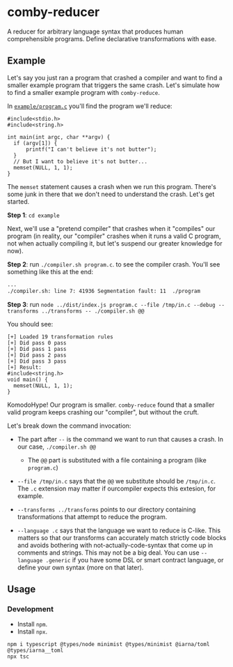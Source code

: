 # comby-reducer

A reducer for arbitrary language syntax that produces human comprehensible
programs. Define declarative transformations with ease.

## Example

Let's say you just ran a program that crashed a compiler and want to find a
smaller example program that triggers the same crash. Let's simulate how
to find a smaller example program with `comby-reduce`.

In [`example/program.c`](./example/program.c) you'll find the program we'll reduce:

```
#include<stdio.h>
#include<string.h>

int main(int argc, char **argv) {
  if (argv[1]) {
      printf("I can't believe it's not butter");
  }
  // But I want to believe it's not butter...
  memset(NULL, 1, 1);
}
```

The `memset` statement causes a crash when we run this program. There's some junk in there
that we don't need to understand the crash. Let's get started.

**Step 1**: `cd example` 

Next, we'll use a "pretend compiler" that crashes when it "compiles" our
program (in reality, our "compiler" crashes when it runs a valid C program, not
when actually compiling it, but let's suspend our greater knowledge for now).

**Step 2**: run `./compiler.sh program.c`. to see the compiler crash. You'll see something like this at the end:

```bash
...
./compiler.sh: line 7: 41936 Segmentation fault: 11  ./program
```

**Step 3**: run `node ../dist/index.js program.c --file /tmp/in.c --debug --transforms ../transforms -- ./compiler.sh @@`

You should see:

```
[+] Loaded 19 transformation rules
[+] Did pass 0 pass
[+] Did pass 1 pass
[+] Did pass 2 pass
[+] Did pass 3 pass
[+] Result:
#include<string.h>
void main() {
  memset(NULL, 1, 1);
}
```

KomodoHype! Our program is smaller. `comby-reduce` found  that a smaller
valid program keeps crashing our "compiler", but without the cruft.

Let's break down the command invocation:

- The part after `--` is the command we want to run that causes a crash. In our case, `./compiler.sh @@`
  - The `@@` part is substituted with a file containing a program (like `program.c`)

- `--file /tmp/in.c` says that the `@@` we substitute should be `/tmp/in.c`. The `.c` extension may matter if ourcompiler expects this extesion, for example.

- `--transforms ../transforms` points to our directory containing transformations that attempt to reduce the program.

- `--language .c` says that the language we want to reduce is C-like. This matters so that our transforms can accurately match strictly code blocks and avoids bothering with not-actually-code-syntax that come up in comments and strings. This may not be a big deal. You can use `--language .generic` if you have some DSL or smart contract language, or define your own syntax (more on that later).

## Usage 

### Development

- Install `npm`.
- Install `npx`.

```
npm i typescript @types/node minimist @types/minimist @iarna/toml @types/iarna__toml
npx tsc
```

